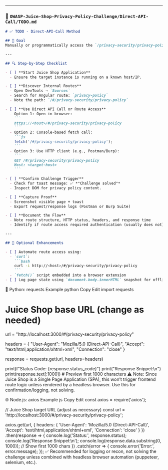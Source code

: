 
---

### 📁 `OWASP-Juice-Shop-Privacy-Policy-Challenge/Direct-API-Call/TODO.md`

````markdown
# ✅ TODO - Direct-API-Call Method

## 🎯 Goal
Manually or programmatically access the `/privacy-security/privacy-policy` route to solve the Privacy Policy challenge using direct route/API call techniques.

---

## 🔍 Step-by-Step Checklist

- [ ] **Start Juice Shop Application**
  - Ensure the target instance is running on a known host/IP.

- [ ] **Discover Internal Routes**
  - Open DevTools → `Sources`
  - Search for Angular route: `privacy-policy`
  - Note the path: `/#/privacy-security/privacy-policy`

- [ ] **Use Direct API Call or Route Access**
  - Option 1: Open in browser:
    ```
    https://<host>/#/privacy-security/privacy-policy
    ```
  - Option 2: Console-based fetch call:
    ```js
    fetch('/#/privacy-security/privacy-policy');
    ```
  - Option 3: Use HTTP client (e.g., Postman/Burp):
    ```
    GET /#/privacy-security/privacy-policy
    Host: <target-host>
    ```

- [ ] **Confirm Challenge Trigger**
  - Check for toast message: ✅ *"Challenge solved"*
  - Inspect DOM for privacy policy content.

- [ ] **Capture Proof**
  - Screenshot visible page + toast
  - Export request/response logs (Postman or Burp Suite)

- [ ] **Document the Flow**
  - Note route structure, HTTP status, headers, and response time
  - Identify if route access required authentication (usually does not)

---

## 🧪 Optional Enhancements

- [ ] Automate route access using:
  - `curl`:
    ```bash
    curl -i http://<host>/#/privacy-security/privacy-policy
    ```
  - `fetch()` script embedded into a browser extension
- [ ] Log page state using `document.body.innerHTML` snapshot for offline proof

````

🐍 Python: requests Example
python
Copy
Edit
import requests

# Juice Shop base URL (change as needed)
url = "http://localhost:3000/#/privacy-security/privacy-policy"

headers = {
    "User-Agent": "Mozilla/5.0 (Direct-API-Call)",
    "Accept": "text/html,application/xhtml+xml",
    "Connection": "close"
}

response = requests.get(url, headers=headers)

print(f"Status Code: {response.status_code}")
print("Response Snippet:\n")
print(response.text[:1000])  # Preview first 1000 characters
⚠️ Note: Since Juice Shop is a Single Page Application (SPA), this won’t trigger frontend route logic unless rendered by a headless browser. Use this for confirmation/logging, not solving.

🌐 Node.js: axios Example
js
Copy
Edit
const axios = require('axios');

// Juice Shop target URL (adjust as necessary)
const url = 'http://localhost:3000/#/privacy-security/privacy-policy';

axios.get(url, {
  headers: {
    'User-Agent': 'Mozilla/5.0 (Direct-API-Call)',
    'Accept': 'text/html,application/xhtml+xml',
    'Connection': 'close'
  }
})
.then(response => {
  console.log('Status:', response.status);
  console.log('Response Snippet:\n');
  console.log(response.data.substring(0, 1000)); // Show first 1000 chars
})
.catch(error => {
  console.error('Error:', error.message);
});
✅ Recommended for logging or recon, not solving the challenge unless combined with headless browser automation (puppeteer, selenium, etc.).

